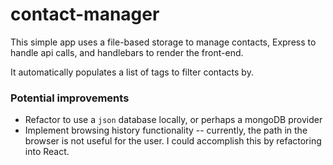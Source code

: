 # contact-manager
This simple app uses a file-based storage to manage contacts, Express to handle api calls, and handlebars to render the front-end.

It automatically populates a list of tags to filter contacts by.

### Potential improvements
 - Refactor to use a `json` database locally, or perhaps a mongoDB provider
 - Implement browsing history functionality -- currently, the path in the browser is not useful for the user. I could accomplish this by refactoring into React.
